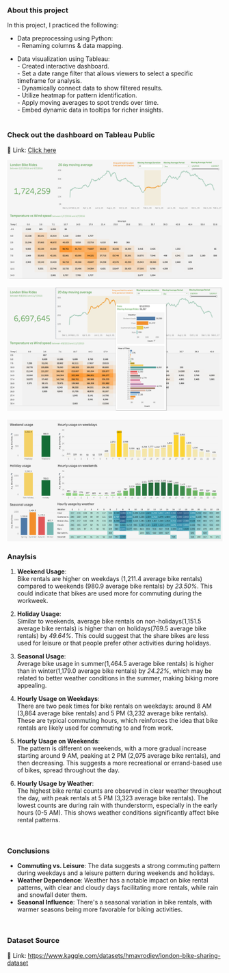 ### About this project

In this project, I practiced the following:

-   Data preprocessing using Python: <br /> - Renaming columns & data mapping.
    <br />

-   Data visualization using Tableau: <br /> - Created interactive dashboard. <br /> - Set a date range filter that allows viewers to select a specific timeframe for analysis. <br /> - Dynamically connect data to show filtered results. <br /> - Utilize heatmap for pattern identification. <br /> - Apply moving averages to spot trends over time. <br /> - Embed dynamic data in tooltips for richer insights.<br />
    <br />

### Check out the dashboard on Tableau Public

🔗 Link: [Click here](https://public.tableau.com/views/PracticeLondonBikeRides/Dashboard1?:language=en-US&:sid=&:display_count=n&:origin=viz_share_link)

![Alt text](tableau_dashboard_1.png)
<br />
<br />
![Alt text](tableau_dashboard_1_tooltip.png)
<br />
<br />
![Alt text](tableau_dashboard_2.png)
<br />

### Anaylsis

1. **Weekend Usage**: <br />Bike rentals are higher on weekdays (1,211.4 average bike rentals) compared to weekends (980.9 average bike rentals) by _23.50%_. This could indicate that bikes are used more for commuting during the workweek.

2. **Holiday Usage**: <br />Similar to weekends, average bike rentals on non-holidays(1,151.5 average bike rentals) is higher than on holidays(769.5 average bike rentals) by _49.64%_. This could suggest that the share bikes are less used for leisure or that people prefer other activities during holidays.

3. **Seasonal Usage**: <br />Average bike usage in summer(1,464.5 average bike rentals) is higher than in winter(1,179.0 average bike rentals) by _24.22%_, which may be related to better weather conditions in the summer, making biking more appealing.

4. **Hourly Usage on Weekdays**: <br />There are two peak times for bike rentals on weekdays: around 8 AM (3,864 average bike rentals) and 5 PM (3,232 average bike rentals). These are typical commuting hours, which reinforces the idea that bike rentals are likely used for commuting to and from work.

5. **Hourly Usage on Weekends**: <br />The pattern is different on weekends, with a more gradual increase starting around 9 AM, peaking at 2 PM (2,075 average bike rentals), and then decreasing. This suggests a more recreational or errand-based use of bikes, spread throughout the day.

6. **Hourly Usage by Weather**: <br />The highest bike rental counts are observed in clear weather throughout the day, with peak rentals at 5 PM (3,323 average bike rentals). The lowest counts are during rain with thunderstorm, especially in the early hours (0-5 AM). This shows weather conditions significantly affect bike rental patterns.

<br />

### Conclusions

-   **Commuting vs. Leisure**: The data suggests a strong commuting pattern during weekdays and a leisure pattern during weekends and holidays.
-   **Weather Dependence**: Weather has a notable impact on bike rental patterns, with clear and cloudy days facilitating more rentals, while rain and snowfall deter them.
-   **Seasonal Influence**: There's a seasonal variation in bike rentals, with warmer seasons being more favorable for biking activities.

<br />

### Dataset Source

🔗 Link: https://www.kaggle.com/datasets/hmavrodiev/london-bike-sharing-dataset
